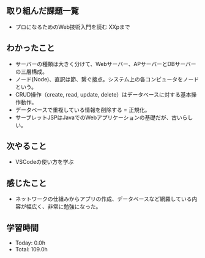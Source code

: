 ## 取り組んだ課題一覧
- プロになるためのWeb技術入門を読む XXpまで
## わかったこと
- サーバーの種類は大きく分けて、Webサーバー、APサーバーとDBサーバーの三層構成。
- ノード(Node)、直訳は節、繋ぐ接点。システム上の各コンピュータをノードという。
- CRUD操作（create, read, update, delete）はデータベースに対する基本操作動作。
- データベースで重複している情報を削除する = 正規化。
- サーブレットJSPはJavaでのWebアプリケーションの基礎だが、古いらしい。
## 次やること
- VSCodeの使い方を学ぶ
## 感じたこと
- ネットワークの仕組みからアプリの作成、データベースなど網羅している内容が幅広く、非常に勉強になった。
## 学習時間
- Today: 0.0h
- Total: 109.0h
